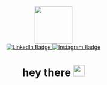 <div id="header" align="center">
  
  <img src="https://i.giphy.com/media/v1.Y2lkPTc5MGI3NjExdGZhaHZ0MDJsYXNlMWp4em14NG1mcnQyYTE0OGZhM3RzbndxcW02ZCZlcD12MV9pbnRlcm5hbF9naWZfYnlfaWQmY3Q9cw/3esL6MEpYoHkjl9eRp/giphy.gif" width="100"/>
  <div id="badges">
  <a href="https://www.linkedin.com/in/gustavo-quiroga-772313200/">
    <img src="https://img.shields.io/badge/LinkedIn-blue?style=for-the-badge&logo=linkedin&logoColor=white" alt="LinkedIn Badge"/>
  </a>
  <a href="https://www.instagram.com/cc.aguccho/">
    <img src="https://img.shields.io/badge/Instagram-E4405F?style=for-the-badge&logo=instagram&logoColor=white" alt="Instagram Badge"/>
  </a>
  
</div>
<img src="https://komarev.com/ghpvc/?username=guccho6w9&style=flat-square&color=blue" alt=""/>
<h1>
  hey there
  <img src="https://media.giphy.com/media/hvRJCLFzcasrR4ia7z/giphy.gif" width="30px"/>
</h1>
</div>



<!--
**guccho6w9/guccho6w9** is a ✨ _special_ ✨ repository because its `README.md` (this file) appears on your GitHub profile.

Here are some ideas to get you started:

- 🔭 I’m currently working on ...
- 🌱 I’m currently learning ...
- 👯 I’m looking to collaborate on ...
- 🤔 I’m looking for help with ...
- 💬 Ask me about ...
- 📫 How to reach me: ...
- 😄 Pronouns: ...
- ⚡ Fun fact: ...
-->
